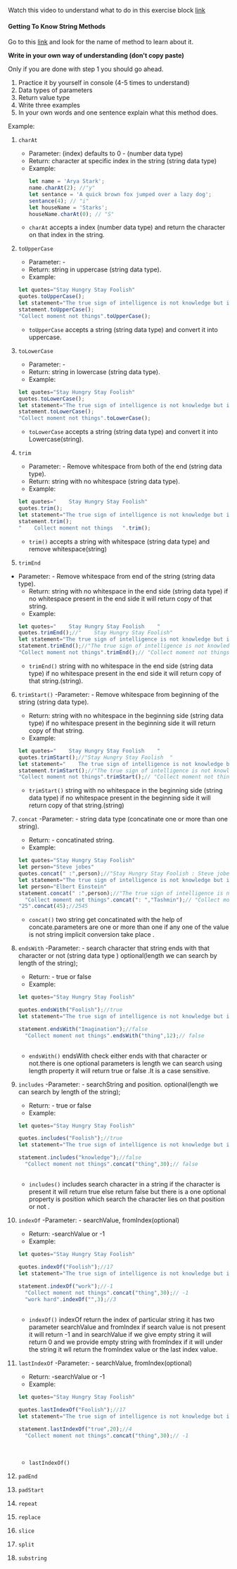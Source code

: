 Watch this video to understand what to do in this exercise block [link](https://www.youtube.com/watch?v=zGpplZj4zY0&feature=youtu.be)

#### Getting To Know String Methods

Go to this [link](https://developer.mozilla.org/en-US/docs/Web/JavaScript/Reference/Global_Objects/String) and look for the name of method to learn about it.

**Write in your own way of understanding (don't copy paste)**

Only if you are done with step 1 you should go ahead.

1. Practice it by yourself in console (4-5 times to understand)
2. Data types of parameters
3. Return value type
4. Write three examples
5. In your own words and one sentence explain what this method does.

Example:

1. `charAt`

   - Parameter: (index) defaults to 0 - (number data type)
   - Return: character at specific index in the string (string data type)
   - Example:
     ```js
     let name = 'Arya Stark';
     name.charAt(2); //"y"
     let sentance = 'A quick brown fox jumped over a lazy dog';
     sentance(4); // "i"
     let houseName = 'Starks';
     houseName.charAt(0); // "S"
     ```
   - `charAt` accepts a index (number data type) and return the character on that index in the string.

2. `toUpperCase`
    - Parameter: -  
    - Return:  string in uppercase (string data type).
    - Example:
    ```js
    let quotes="Stay Hungry Stay Foolish"
    quotes.toUpperCase();
    let statement="The true sign of intelligence is not knowledge but imagination";
    statement.toUpperCase();
    "Collect moment not things".toUpperCase();
   
    ```
     - `toUpperCase` accepts a string (string data type) and convert it into uppercase.
3. `toLowerCase`
    - Parameter: -  
    - Return:  string in lowercase (string data type).
    - Example:
    ```js
    let quotes="Stay Hungry Stay Foolish"
    quotes.toLowerCase();
    let statement="The true sign of intelligence is not knowledge but imagination";
    statement.toLowerCase();
    "Collect moment not things".toLowerCase();
   
    ```
     - `toLowerCase` accepts a string (string data type) and convert it into Lowercase(string).
4. `trim`
   - Parameter: - Remove whitespace from both of the end (string data type). 
    - Return:  string with no whitespace (string data type).
    - Example:
    ```js
    let quotes="    Stay Hungry Stay Foolish"
    quotes.trim();
    let statement="The true sign of intelligence is not knowledge but imagination      ";
    statement.trim();
    "    Collect moment not things   ".trim();
   
    ```
     - `trim()` accepts a string with whitespace (string data type) and remove whitespace(string)
5. `trimEnd`
 - Parameter: - Remove whitespace from end of the string (string data type). 
    - Return:  string with no whitespace in the end side (string data type) if no whitespace present in the end side it will return copy of that string.
    - Example:
    ```js
    let quotes="    Stay Hungry Stay Foolish    "
    quotes.trimEnd();//"    Stay Hungry Stay Foolish"
    let statement="The true sign of intelligence is not knowledge but imagination      ";
    statement.trimEnd();//"The true sign of intelligence is not knowledge but imagination"
    "Collect moment not things".trimEnd();// "Collect moment not things"
   
    ```
     - `trimEnd()` string with no whitespace in the end side (string data type) if no            whitespace  present in the end side it will return copy of that string.(string).
6. `trimStart()`
    -Parameter: - Remove whitespace from beginning of the string (string data type). 
    - Return:  string with no whitespace in the beginning side (string data type) if no whitespace present in the beginning side it will return copy of that string.
    - Example:
    ```js
    let quotes="    Stay Hungry Stay Foolish    "
    quotes.trimStart();//"Stay Hungry Stay Foolish  "
    let statement="    The true sign of intelligence is not knowledge but imagination";
    statement.trimStart();//"The true sign of intelligence is not knowledge but imagination"
    "Collect moment not things".trimStart();// "Collect moment not things"
   
    ```
     - `trimStart()` string with no whitespace in the beginning side (string data type) if no   whitespace present in the beginning side it will return copy of that string.(string)
7. `concat`
    -Parameter: - string data type (concatinate one or more than one string). 
    - Return:  - concatinated string.
    - Example:
    ```js
    let quotes="Stay Hungry Stay Foolish"
    let person="Steve jobes"
    quotes.concat(" :",person);//"Stay Hungry Stay Foolish : Steve jobes" 
    let statement="The true sign of intelligence is not knowledge but imagination";
    let person="Elbert Einstein"
    statement.concat(" :",person);//"The true sign of intelligence is not knowledge but imagination:Elbert Einstein"
      "Collect moment not things".concat(": ","Tashmin");// "Collect moment not things:Tashmin"
   "25".concat(45);//2545
    ```
     - `concat()` two string get concatinated with the help of concate.parameters are one or more than one if any one of the value is not string implicit conversion take place .   
8. `endsWith`
    -Parameter: -  search character that  string ends with that character or not (string data   type )
    optional(length we can search by length of the string);
    - Return:  - true or false
    - Example:
    ```js
    let quotes="Stay Hungry Stay Foolish"
    
    quotes.endsWith("Foolish");//true
    let statement="The true sign of intelligence is not knowledge but imagination";
   
    statement.endsWith("Imagination");//false
      "Collect moment not things".endsWith("thing",12);// false
  
    ```
     - `endsWith()` endsWith check either ends with that character or not.there is one optional parameters  is length we can search using length property it will return true or false .It is a case sensitive.
9. `includes`
    -Parameter: - searchString and position.
    optional(length we can search by length of the string);
    - Return:  - true or false
    - Example:
    ```js
    let quotes="Stay Hungry Stay Foolish"
    
    quotes.includes("Foolish");//true
    let statement="The true sign of intelligence is not knowledge but imagination";
   
    statement.includes("knowledge");//false
      "Collect moment not things".concat("thing",30);// false
  
    ```
     - `includes()` includes search character in a string if the character is present it will return true else return false but there is a one optional property is position which search the character lies on that position or not .
10. `indexOf`
  -Parameter: -  searchValue, fromIndex(optional)
    
    - Return:  -searchValue or -1 
    - Example:
    ```js
    let quotes="Stay Hungry Stay Foolish"
    
    quotes.indexOf("Foolish");//17
    let statement="The true sign of intelligence is not knowledge but imagination";
   
    statement.indexOf("work");//-1
      "Collect moment not things".concat("thing",30);// -1
      "work hard".indexOf("",3);//3
  
    ```
     - `indexOf()` indexOf return the index of particular string it has two parameter searchValue  and fromIndex  if search value is not present it will return -1 and in searchValue if we give empty string it will return 0  and  we provide empty string with fromIndex  if it will under the string it wll return the fromIndex value or the last index value.
    
11. `lastIndexOf`
    -Parameter: -  searchValue, fromIndex(optional)
    
    - Return:  -searchValue or -1 
    - Example:
    ```js
    let quotes="Stay Hungry Stay Foolish"
    
    quotes.lastIndexOf("Foolish");//17
    let statement="The true sign of intelligence is not knowledge but imagination true";
   
    statement.lastIndexOf("true",20);//4
      "Collect moment not things".concat("thing",30);// -1
      
  
    ```
     - `lastIndexOf()` 

12. `padEnd`
13. `padStart`
14. `repeat`
15. `replace`
16. `slice`
17. `split`
18. `substring`
